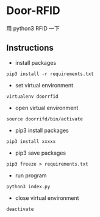 # Door-RFID
用 python3 RFID 一下

## Instructions

- install packages
```
pip3 install -r requirements.txt
```

- set virtual environment
```
virtualenv doorrfid
```

- open virtual environment
```
source doorrifd/bin/activate
```

- pip3 install packages
```
pip3 install xxxxx
```

- pip3 save packages
```
pip3 freeze > requirements.txt
```

- run program
```
python3 index.py
```

- close virtual environment
```
deactivate
```
